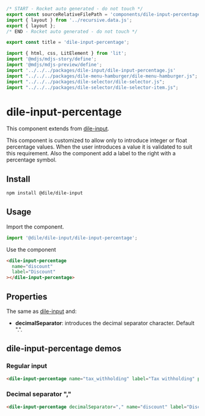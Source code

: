 ```js server
/* START - Rocket auto generated - do not touch */
export const sourceRelativeFilePath = 'components/dile-input-percentage.rocket.md';
import { layout } from '../recursive.data.js';
export { layout };
/* END - Rocket auto generated - do not touch */

export const title = 'dile-input-percentage';
```

```js script
import { html, css, LitElement } from 'lit'; 
import '@mdjs/mdjs-story/define';
import '@mdjs/mdjs-preview/define';
import '../../../packages/dile-input/dile-input-percentage.js'
import "../../../packages/dile-menu-hamburger/dile-menu-hamburger.js";
import "../../../packages/dile-selector/dile-selector.js";
import "../../../packages/dile-selector/dile-selector-item.js";
```

# dile-input-percentage

This component extends from [dile-input](/components/dile-input).

This component is customized to allow only to introduce integer or float percentage values. When the user introduces a value it is validated to suit this requirement. Also the component add a label to the right with a percentage symbol.

## Install

```bash
npm install @dile/dile-input
```

## Usage

Import the component.

```javascript
import '@dile/dile-input/dile-input-percentage';
```

Use the component

```html
<dile-input-percentage
  name="discount"
  label="Discount"
></dile-input-percentage>
```

## Properties

The same as [dile-input](/components/dile-input) and:

- **decimalSeparator**: introduces the decimal separator character. Default ".".

## dile-input-percentage demos

### Regular input

```html preview-story
<dile-input-percentage name="tax_withholding" label="Tax withholding" placeholder="Tax withholding"></dile-input-percentage>
```

### Decimal separator ","

```html preview-story
<dile-input-percentage decimalSeparator="," name="discount" label="Discount" placeholder="Discount"></dile-input-percentage>
```
